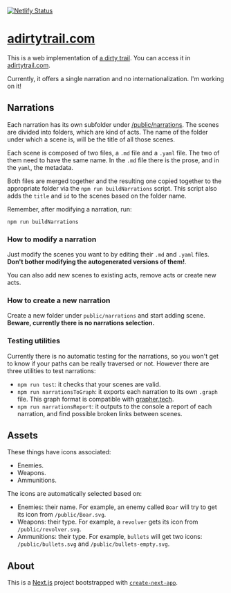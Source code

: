 [![Netlify Status](https://api.netlify.com/api/v1/badges/b2307bb1-f9d2-48de-99b3-29992eff8aba/deploy-status)](https://app.netlify.com/sites/adirtytrail/deploys)

# [adirtytrail.com](https://adirtytrail.com)

This is a web implementation of [a dirty trail](https://github.com/davidballester/a-dirty-trail). You can access it in
[adirtytrail.com](https://adirtytrail.com).

Currently, it offers a single narration and no internationalization. I'm working on it!

## Narrations

Each narration has its own subfolder under [/public/narrations](/public/narrations). The scenes are divided into folders, which are kind of acts. The name of the folder under which a scene is, will be the title of all those scenes.

Each scene is composed of two files, a `.md` file and a `.yaml` file. The two of them need to have the same name. In the `.md` file there is the prose, and in the `yaml`, the metadata.

Both files are merged together and the resulting one copied together to the appropriate folder via the `npm run buildNarrations` script. This script also adds the `title` and `id` to the scenes based on the folder name.

Remember, after modifying a narration, run:

```
npm run buildNarrations
```

### How to modify a narration

Just modify the scenes you want to by editing their `.md` and `.yaml` files. **Don't bother modifying the autogenerated versions of them!**.

You can also add new scenes to existing acts, remove acts or create new acts.

### How to create a new narration

Create a new folder under `public/narrations` and start adding scene. **Beware, currently there is no narrations selection.**

### Testing utilities

Currently there is no automatic testing for the narrations, so you won't get to know if your paths can be really traversed or not. However there are three utilities to test narrations:

-   `npm run test`: it checks that your scenes are valid.
-   `npm run narrationsToGraph`: it exports each narration to its own `.graph` file. This graph format is compatible with [grapher.tech](https://grapher.tech/).
-   `npm run narrationsReport`: it outputs to the console a report of each narration, and find possible broken links between scenes.

## Assets

These things have icons associated:

-   Enemies.
-   Weapons.
-   Ammunitions.

The icons are automatically selected based on:

-   Enemies: their name. For example, an enemy called `Boar` will try to get its icon from `/public/Boar.svg`.
-   Weapons: their type. For example, a `revolver` gets its icon from `/public/revolver.svg`.
-   Ammunitions: their type. For example, `bullets` will get two icons: `/public/bullets.svg` and `/public/bullets-empty.svg`.

## About

This is a [Next.js](https://nextjs.org/) project bootstrapped with [`create-next-app`](https://github.com/vercel/next.js/tree/canary/packages/create-next-app).

